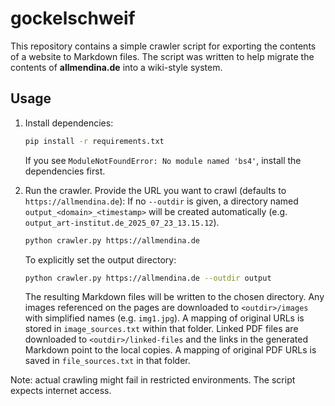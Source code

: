 # gockelschweif

This repository contains a simple crawler script for exporting the contents of a website to Markdown files. The script was written to help migrate the contents of **allmendina.de** into a wiki-style system.

## Usage

1. Install dependencies:
   ```bash
   pip install -r requirements.txt
   ```
   If you see `ModuleNotFoundError: No module named 'bs4'`, install the dependencies first.

2. Run the crawler. Provide the URL you want to crawl (defaults to
   `https://allmendina.de`):
   If no `--outdir` is given, a directory named
   `output_<domain>_<timestamp>` will be created automatically (e.g.
   `output_art-institut.de_2025_07_23_13.15.12`).
   ```bash
   python crawler.py https://allmendina.de

   ```
   To explicitly set the output directory:
   ```bash
   python crawler.py https://allmendina.de --outdir output
   ```
   The resulting Markdown files will be written to the chosen directory.
   Any images referenced on the pages are downloaded to `<outdir>/images`
   with simplified names (e.g. `img1.jpg`). A mapping of original URLs
   is stored in `image_sources.txt` within that folder.
   Linked PDF files are downloaded to `<outdir>/linked-files` and the
   links in the generated Markdown point to the local copies. A mapping
   of original PDF URLs is saved in `file_sources.txt` in that folder.

Note: actual crawling might fail in restricted environments. The script expects internet access.
